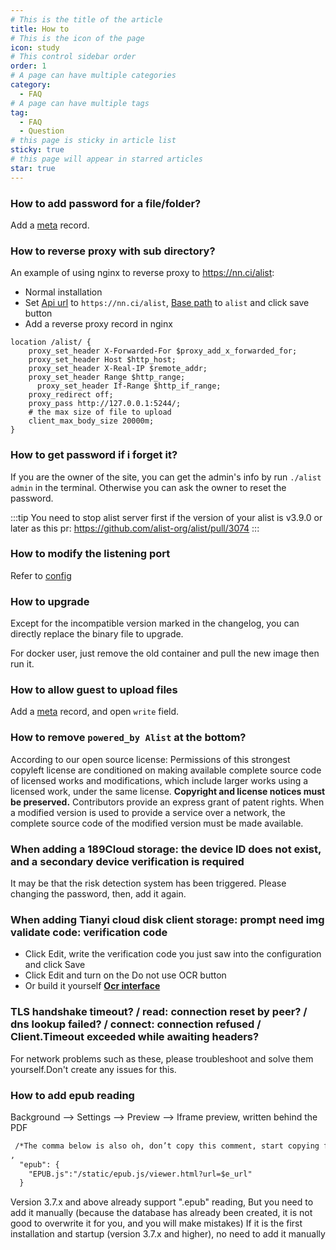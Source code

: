 ```yaml
---
# This is the title of the article
title: How to
# This is the icon of the page
icon: study
# This control sidebar order
order: 1
# A page can have multiple categories
category:
  - FAQ
# A page can have multiple tags
tag:
  - FAQ
  - Question
# this page is sticky in article list
sticky: true
# this page will appear in starred articles
star: true
---
```


### How to add password for a file/folder?

Add a [meta](../guide/advanced/meta.md) record.

### How to reverse proxy with sub directory?

An example of using nginx to reverse proxy to https://nn.ci/alist:
- Normal installation
- Set [Api url](../config/site.md#api-url) to `https://nn.ci/alist`, [Base path](../config/site.md#base-path) to `alist` and click save button
- Add a reverse proxy record in nginx
```nginx
location /alist/ {
    proxy_set_header X-Forwarded-For $proxy_add_x_forwarded_for;
    proxy_set_header Host $http_host;
    proxy_set_header X-Real-IP $remote_addr;
    proxy_set_header Range $http_range;
	  proxy_set_header If-Range $http_if_range;
    proxy_redirect off;
    proxy_pass http://127.0.0.1:5244/;
    # the max size of file to upload
    client_max_body_size 20000m;
}
```

### How to get password if i forget it?

If you are the owner of the site, you can get the admin's info by run `./alist admin` in the terminal.
Otherwise you can ask the owner to reset the password.

:::tip
You need to stop alist server first if the version of your alist is v3.9.0 or later as this pr: https://github.com/alist-org/alist/pull/3074
:::

### How to modify the listening port​

Refer to [config](../config/configuration.md#port)

### How to upgrade

Except for the incompatible version marked in the changelog, you can directly replace the binary file to upgrade.

For docker user, just remove the old container and pull the new image then run it.

### How to allow guest to upload files

Add a [meta](../guide/advanced/meta.md) record, and open `write` field.

### How to remove `powered_by Alist` at the bottom?​

According to our open source license:
Permissions of this strongest copyleft license are conditioned on making available complete source code of licensed works and modifications, which include larger works using a licensed work, under the same license. **Copyright and license notices must be preserved.** Contributors provide an express grant of patent rights. When a modified version is used to provide a service over a network, the complete source code of the modified version must be made available.


### When adding a 189Cloud storage: the device ID does not exist, and a secondary device verification is required​

It may be that the risk detection system has been triggered. Please changing the password, then, add it again.



### When adding Tianyi cloud disk client storage: prompt need img validate code: verification code

- Click Edit, write the verification code you just saw into the configuration and click Save
- Click Edit and turn on the Do not use OCR button
- Or build it yourself [**Ocr interface**](https://alist.nn.ci/zh/config/global.html#ocr-api)

### TLS handshake timeout? / read: connection reset by peer? / dns lookup failed? / connect: connection refused / Client.Timeout exceeded while awaiting headers?

For network problems such as these, please troubleshoot and solve them yourself.Don't create any issues for this.



### How to add epub reading

Background --> Settings --> Preview --> Iframe preview, written behind the PDF

```html
 /*The comma below is also oh, don’t copy this comment, start copying from the second line*/
,
  "epub": {
    "EPUB.js":"/static/epub.js/viewer.html?url=$e_url"
  }
```

Version 3.7.x and above already support ".epub" reading,
But you need to add it manually (because the database has already been created, it is not good to overwrite it for you, and you will make mistakes)
If it is the first installation and startup (version 3.7.x and higher), no need to add it manually
